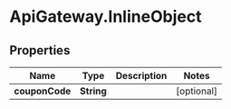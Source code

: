 # ApiGateway.InlineObject

## Properties

Name | Type | Description | Notes
------------ | ------------- | ------------- | -------------
**couponCode** | **String** |  | [optional] 


